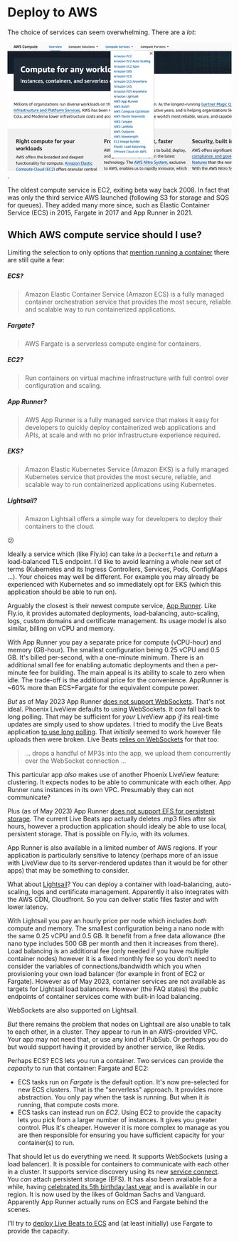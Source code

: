 # Deploy to AWS

The choice of services can seem overwhelming. There are a _lot_:

![AWS compute](img/aws_compute_options.jpeg).

The oldest compute service is EC2, exiting beta way back 2008. In fact that was only the third service AWS launched (following S3 for storage and SQS for queues). They added many more since, such as Elastic Container Service (ECS) in 2015, Fargate in 2017 and App Runner in 2021.

## Which AWS compute service should I use?

Limiting the selection to only options that [mention running a container](https://aws.amazon.com/containers/services/) there are still quite a few:

##### ECS?

> Amazon Elastic Container Service (Amazon ECS) is a fully managed container orchestration service that provides the most secure, reliable and scalable way to run containerized applications.

##### Fargate?

> AWS Fargate is a serverless compute engine for containers.

##### EC2?

> Run containers on virtual machine infrastructure with full control over configuration and scaling.

##### App Runner?

> AWS App Runner is a fully managed service that makes it easy for developers to quickly deploy containerized web applications and APIs, at scale and with no prior infrastructure experience required.

##### EKS?

> Amazon Elastic Kubernetes Service (Amazon EKS) is a fully managed Kubernetes service that provides the most secure, reliable, and scalable way to run containerized applications using Kubernetes.

##### Lightsail?

> Amazon Lightsail offers a simple way for developers to deploy their containers to the cloud.

:confused:

Ideally a service which (like Fly.io) can take _in_ a `Dockerfile` and _return_ a load-balanced TLS endpoint. I'd like to avoid learning a whole new set of terms (Kubernetes and its Ingress Controllers, Services, Pods, ConfigMaps ...). Your choices may well be different. For example you may already be experienced with Kubernetes and so immediately opt for EKS (which this application should be able to run on).

Arguably the closest is their newest compute service, [App Runner](https://aws.amazon.com/apprunner/). Like Fly.io, it provides automated deployments, load-balancing, auto-scaling, logs, custom domains and certificate management. Its usage model is also similar, billing on vCPU and memory.

With App Runner you pay a separate price for compute (vCPU-hour) and memory (GB-hour). The smallest configuration being 0.25 vCPU and 0.5 GB. It's billed per-second, with a one-minute minimum. There is an additional small fee for enabling automatic deployments and then a per-minute fee for building. The main appeal is its ability to scale to zero when idle. The trade-off is the additional price for the convenience. AppRunner is ~60% more than ECS+Fargate for the equivalent compute power.

_But_ as of May 2023 App Runner [does not support WebSockets](https://github.com/aws/apprunner-roadmap/issues/13). That's not ideal. Phoenix LiveView defaults to using WebSockets. It _can_ fall back to long polling. That may be sufficient for _your_ LiveView app _if_ its real-time updates are simply used to show updates. I tried to modify the Live Beats application [to use long polling](/docs/misc-changes-to-the-app.md). That _initially_ seemed to work however file uploads then were broken. Live Beats [relies on WebSockets](https://fly.io/blog/livebeats/) for that too:

> ... drops a handful of MP3s into the app, we upload them concurrently over the WebSocket connection ...

This particular app _also_ makes use of another Phoenix LiveView feature: clustering. It expects nodes to be able to communicate with each other. App Runner runs instances in its own VPC. Presumably they can not communicate?

Plus (as of May 2023) App Runner [does not support EFS for persistent storage](https://github.com/aws/apprunner-roadmap/issues/14). The current Live Beats app actually deletes .mp3 files after six hours, however a production application should idealy be able to use local, persistent storage. That is possible on Fly.io, with its volumes.

App Runner is also available in a limited number of AWS regions. If your application is particularly sensitive to latency (perhaps more of an issue with LiveView due to its server-rendered updates than it would be for other apps) that may be something to consider.

What about [Lightsail](https://aws.amazon.com/lightsail/)? You can deploy a container with load-balancing, auto-scaling, logs and certificate management. Apparently it also integrates with the AWS CDN, Cloudfront. So you can deliver static files faster and with lower latency.

With Lightsail you pay an hourly price per node which includes _both_ compute and memory. The smallest configuration being a nano node with the same 0.25 vCPU and 0.5 GB. It benefit from a free data allowance (the nano type includes 500 GB per month and then it increases from there). Load balancing is an additional fee (only needed if you have multiple container nodes) however it is a fixed monthly fee so you don't need to consider the variables of connections/bandwidth which you when provisioning your own load balancer (for example in front of EC2 or Fargate). However as of May 2023, container services are not available as targets for Lightsail load balancers. However (the FAQ states) the public endpoints of container services come with built-in load balancing.

WebSockets are also supported on Lightsail.

_But_ there remains the problem that nodes on Lightsail are also unable to talk to each other, in a cluster. They appear to run in an AWS-provided VPC. Your app may not need that, or use any kind of PubSub. Or perhaps you do but would support having it provided by another service, like Redis.

Perhaps ECS? ECS lets you run a container. Two services can provide the _capacity_ to run that container: Fargate and EC2:

- ECS tasks run on _Fargate_ is the default option. It's now pre-selected for new ECS clusters. That is the "serverless" approach. It provides more abstraction. You only pay when the task is running. But when it _is_ running, that compute costs more.
- ECS tasks can instead run on _EC2_. Using EC2 to provide the capacity lets you pick from a larger number of instances. It gives you greater control. Plus it's cheaper. However it is more complex to manage as you are then responsible for ensuring you have sufficient capacity for your container(s) to run.

That should let us do everything we need. It supports WebSockets (using a load balancer). It is possible for containers to communicate with each other in a cluster. It supports service discovery using its new [service connect](https://docs.aws.amazon.com/AmazonECS/latest/developerguide/service-connect.html). You _can_ attach persistent storage (EFS). It has also been available for a while, having [celebrated its 5th birthday last year](https://aws.amazon.com/blogs/containers/happy-5th-birthday-aws-fargate/) and is available in our region. It is now used by the likes of Goldman Sachs and Vanguard. Apparently App Runner actually runs _on_ ECS and Fargate behind the scenes.

I'll try to [deploy Live Beats to ECS](/docs/9-aws-deploy-it.md) and (at least initially) use Fargate to provide the capacity.
